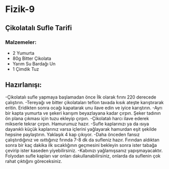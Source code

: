 # Fizik-9

## Çikolatalı Sufle Tarifi
### Malzemeler:
- 2 Yumurta
- 80g Bitter Çikolata
- Yarım Su Bardağı Un
- 1 Çimdik Tuz

## Hazırlanışı:
-Çikolatalı sufle yapmaya başlamadan önce İlk olarak fırını 220 derecede çalıştırın.
-Tereyağı ve bitter çikolataları teflon tavada kısık ateşte karıştırarak eritin. Eridikten sonra ocağı kapatarak unu ilave edin ve iyice karıştırın.
-Ayrı bir kapta yumurta ve şekeri karışım beyazlayana kadar çırpın. Şeker tadının ön plana çıkması için tuzu ekleyip çırpın.
-Çikolatalı harcı ilave ederek mikserle tekrar çırpın. Hamurumuz hazır.
-Sufle kaplarınızı ya da ısıya dayanıklı küçük kaplarınız varsa içlerini yağlayarak hamurdan eşit şekilde hepsine paylaştırın. Yaklaşık 4 kap çıkıyor.
-Daha önceden fansız çalıştırdığınız ve ısıttığınız  fırında 7-8 dk da sufleniz hazır. Fırından aldıktan sonra bir kaç dakika ilk sıcaklığının geçmesini bekleyin sonra ister tabağa çevirip ister kaseden yiyebilirsiniz.
-Kabınızı yağlamışsanız yapışmayacaktır. Folyodan sufle kapları var onları dakullanabilirsiniz, onlarda da suflenin çok rahat çıktığını göreceksiniz.
